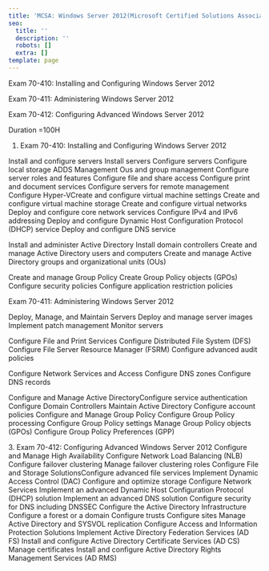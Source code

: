 ```yaml
---
title: 'MCSA: Windows Server 2012(Microsoft Certified Solutions Associate)'
seo:
  title: ''
  description: ''
  robots: []
  extra: []
template: page
---
```

Exam 70-410: Installing and   Configuring Windows Server 2012

Exam 70-411: Administering   Windows Server 2012

Exam 70-412: Configuring Advanced Windows Server 2012

Duration =100H

1.  Exam 70-410: Installing and   Configuring Windows Server 2012

Install and configure servers
Install servers
Configure servers
Configure local storage
ADDS Management
Ous and group management
Configure server roles and features
Configure file and share access
Configure print and document services
Configure servers for remote management
Configure Hyper-VCreate and configure virtual machine settings
Create and configure virtual machine storage
Create and configure virtual networks
Deploy and configure core network services
Configure IPv4 and IPv6 addressing
Deploy and configure Dynamic Host Configuration Protocol (DHCP) service
Deploy and configure DNS service

Install and administer Active Directory
Install domain controllers
Create and manage Active Directory users and computers
Create and manage Active Directory groups and organizational units (OUs)

Create and manage Group Policy
Create Group Policy objects (GPOs)
Configure security policies
Configure application restriction policies

Exam 70-411: Administering   Windows Server 2012

Deploy, Manage, and Maintain Servers
Deploy and manage server images
Implement patch management
Monitor servers

Configure File and Print Services
Configure Distributed File System (DFS)
Configure File Server Resource Manager (FSRM)
Configure advanced audit policies

Configure Network Services and Access
Configure DNS zones
Configure DNS records

Configure and Manage Active DirectoryConfigure service authentication
Configure Domain Controllers
Maintain Active Directory
Configure account policies
Configure and Manage Group Policy
Configure Group Policy processing
Configure Group Policy settings
Manage Group Policy objects (GPOs)
Configure Group Policy Preferences (GPP)

3\. Exam 70-412: Configuring Advanced Windows Server 2012
Configure and Manage High Availability
Configure Network Load Balancing (NLB)
Configure failover clustering
Manage failover clustering roles
Configure File and Storage SolutionsConfigure advanced file services
Implement Dynamic Access Control (DAC)
Configure and optimize storage
Configure Network Services
Implement an advanced Dynamic Host Configuration Protocol (DHCP) solution
Implement an advanced DNS solution
Configure security for DNS including DNSSEC
Configure the Active Directory Infrastructure
Configure a forest or a domain
Configure trusts
Configure sites
Manage Active Directory and SYSVOL replication
Configure Access and Information Protection Solutions
Implement Active Directory Federation Services (AD FS)
Install and configure Active Directory Certificate Services (AD CS)
Manage certificates
Install and configure Active Directory Rights Management Services (AD RMS)
